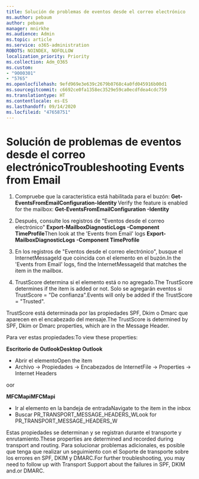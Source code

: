 ```yaml
---
title: Solución de problemas de eventos desde el correo electrónico
ms.author: pebaum
author: pebaum
manager: mnirkhe
ms.audience: Admin
ms.topic: article
ms.service: o365-administration
ROBOTS: NOINDEX, NOFOLLOW
localization_priority: Priority
ms.collection: Adm_O365
ms.custom:
- "9000301"
- "5765"
ms.openlocfilehash: 9efd969e3e639c2679b0768c4a0fd045916b00d1
ms.sourcegitcommit: c6692ce0fa1358ec3529e59ca0ecdfdea4cdc759
ms.translationtype: HT
ms.contentlocale: es-ES
ms.lasthandoff: 09/14/2020
ms.locfileid: "47658751"
---
```

# <a name="troubleshooting-events-from-email"></a><span data-ttu-id="9e49a-102">Solución de problemas de eventos desde el correo electrónico</span><span class="sxs-lookup"><span data-stu-id="9e49a-102">Troubleshooting Events from Email</span></span>

1. <span data-ttu-id="9e49a-103">Compruebe que la característica está habilitada para el buzón: **Get-EventsFromEmailConfiguration-Identity <mailbox>**</span><span class="sxs-lookup"><span data-stu-id="9e49a-103">Verify the feature is enabled for the mailbox: **Get-EventsFromEmailConfiguration -Identity <mailbox>**</span></span>

2. <span data-ttu-id="9e49a-104">Después, consulte los registros de "Eventos desde el correo electrónico" **Export-MailboxDiagnosticLogs <mailbox>-Component TimeProfile**</span><span class="sxs-lookup"><span data-stu-id="9e49a-104">Then look at the 'Events from Email' logs **Export-MailboxDiagnosticLogs <mailbox> -Component TimeProfile**</span></span>

3. <span data-ttu-id="9e49a-105">En los registros de "Eventos desde el correo electrónico", busque el InternetMessageId que coincida con el elemento en el buzón.</span><span class="sxs-lookup"><span data-stu-id="9e49a-105">In the 'Events from Email' logs, find the InternetMessageId that matches the item in the mailbox.</span></span>  

4. <span data-ttu-id="9e49a-106">TrustScore determina si el elemento está o no agregado.</span><span class="sxs-lookup"><span data-stu-id="9e49a-106">The TrustScore determines if the item is added or not.</span></span> <span data-ttu-id="9e49a-107">Solo se agregarán eventos si TrustScore = "De confianza".</span><span class="sxs-lookup"><span data-stu-id="9e49a-107">Events will only be added if the TrustScore = "Trusted".</span></span>

<span data-ttu-id="9e49a-108">TrustScore está determinada por las propiedades SPF, Dkim o Dmarc que aparecen en el encabezado del mensaje.</span><span class="sxs-lookup"><span data-stu-id="9e49a-108">The TrustScore is determined by SPF, Dkim or Dmarc properties, which are in the Message Header.</span></span>

<span data-ttu-id="9e49a-109">Para ver estas propiedades:</span><span class="sxs-lookup"><span data-stu-id="9e49a-109">To view these properties:</span></span>

<span data-ttu-id="9e49a-110">**Escritorio de Outlook**</span><span class="sxs-lookup"><span data-stu-id="9e49a-110">**Desktop Outlook**</span></span>

- <span data-ttu-id="9e49a-111">Abrir el elemento</span><span class="sxs-lookup"><span data-stu-id="9e49a-111">Open the item</span></span>
- <span data-ttu-id="9e49a-112">Archivo -> Propiedades -> Encabezados de Internet</span><span class="sxs-lookup"><span data-stu-id="9e49a-112">File -> Properties -> Internet Headers</span></span>

<span data-ttu-id="9e49a-113">o</span><span class="sxs-lookup"><span data-stu-id="9e49a-113">or</span></span>

<span data-ttu-id="9e49a-114">**MFCMapi**</span><span class="sxs-lookup"><span data-stu-id="9e49a-114">**MFCMapi**</span></span>

- <span data-ttu-id="9e49a-115">Ir al elemento en la bandeja de entrada</span><span class="sxs-lookup"><span data-stu-id="9e49a-115">Navigate to the item in the inbox</span></span>
- <span data-ttu-id="9e49a-116">Buscar PR_TRANSPORT_MESSAGE_HEADERS_W</span><span class="sxs-lookup"><span data-stu-id="9e49a-116">Look for PR_TRANSPORT_MESSAGE_HEADERS_W</span></span>

<span data-ttu-id="9e49a-117">Estas propiedades se determinan y se registran durante el transporte y enrutamiento.</span><span class="sxs-lookup"><span data-stu-id="9e49a-117">These properties are determined and recorded during transport and routing.</span></span> <span data-ttu-id="9e49a-118">Para solucionar problemas adicionales, es posible que tenga que realizar un seguimiento con el Soporte de transporte sobre los errores en SPF, DKIM y DMARC.</span><span class="sxs-lookup"><span data-stu-id="9e49a-118">For further troubleshooting, you may need to follow up with Transport Support about the failures in  SPF, DKIM and.or DMARC.</span></span>